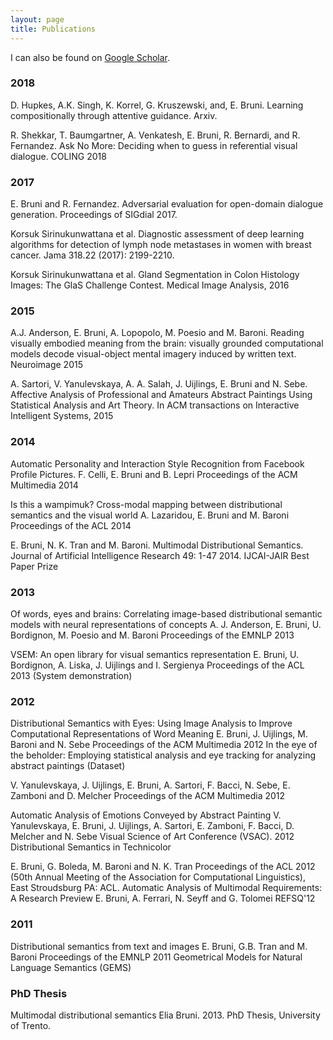 ```yaml
---
layout: page
title: Publications
---
```


I can also be found on [Google Scholar](https://scholar.google.com/citations?user=Oyb3NYgAAAAJ&hl=en).

### 2018
D. Hupkes, A.K. Singh, K. Korrel, G. Kruszewski, and, E. Bruni. Learning compositionally 
through attentive guidance. Arxiv.

R. Shekkar, T. Baumgartner, A. Venkatesh, E. Bruni, R. Bernardi, and R. Fernandez. Ask No More: Deciding when 
to guess in referential visual dialogue. COLING 2018

### 2017
E. Bruni and R. Fernandez. Adversarial evaluation for open-domain 
dialogue generation. Proceedings of SIGdial 2017.

Korsuk Sirinukunwattana et al. Diagnostic assessment of deep learning algorithms for detection of 
lymph node metastases in women with breast cancer. Jama 318.22 (2017): 2199-2210.

Korsuk Sirinukunwattana et al. Gland Segmentation in Colon Histology Images: The GlaS Challenge Contest. 
Medical Image Analysis, 2016

### 2015
A.J. Anderson, E. Bruni, A. Lopopolo, M. Poesio and M. Baroni. 
Reading visually embodied meaning from the brain: visually grounded computational 
models decode visual-object mental imagery induced by written text. Neuroimage 2015

A. Sartori, V. Yanulevskaya, A. A. Salah, J. Uijlings, E. Bruni and N. Sebe. 
Affective Analysis of Professional and Amateurs Abstract Paintings 
Using Statistical Analysis and Art Theory. In ACM transactions on 
Interactive Intelligent Systems, 2015


### 2014

Automatic Personality and Interaction Style Recognition from Facebook Profile Pictures.
F. Celli, E. Bruni and B. Lepri
Proceedings of the ACM Multimedia 2014 

Is this a wampimuk? Cross-modal mapping between distributional semantics and the visual world
A. Lazaridou, E. Bruni and M. Baroni
Proceedings of the ACL 2014 

E. Bruni, N. K. Tran and M. Baroni. Multimodal Distributional Semantics. 
Journal of Artificial Intelligence 
Research 49: 1-47 2014. IJCAI-JAIR Best Paper Prize

### 2013

Of words, eyes and brains: Correlating image-based distributional semantic models with neural representations of concepts
A. J. Anderson, E. Bruni, U. Bordignon, M. Poesio and M. Baroni
Proceedings of the EMNLP 2013

VSEM: An open library for visual semantics representation
E. Bruni, U. Bordignon, A. Liska, J. Uijlings and I. Sergienya
Proceedings of the ACL 2013 (System demonstration)

### 2012

Distributional Semantics with Eyes: Using Image Analysis to Improve Computational Representations of Word Meaning
E. Bruni, J. Uijlings, M. Baroni and N. Sebe
Proceedings of the ACM Multimedia 2012
In the eye of the beholder: Employing statistical analysis and eye tracking for analyzing abstract paintings
(Dataset)

V. Yanulevskaya, J. Uijlings, E. Bruni, A. Sartori, F. Bacci, N. Sebe, E. Zamboni and D. Melcher
Proceedings of the ACM Multimedia 2012

Automatic Analysis of Emotions Conveyed by Abstract Painting
V. Yanulevskaya, E. Bruni, J. Uijlings, A. Sartori, E. Zamboni, F. Bacci, D. Melcher and N. Sebe
Visual Science of Art Conference (VSAC). 2012
Distributional Semantics in Technicolor

E. Bruni, G. Boleda, M. Baroni and N. K. Tran
Proceedings of the ACL 2012 (50th Annual Meeting of the Association for Computational Linguistics), East Stroudsburg PA: ACL.
Automatic Analysis of Multimodal Requirements: A Research Preview
E. Bruni, A. Ferrari, N. Seyff and G. Tolomei
REFSQ'12

### 2011

Distributional semantics from text and images
E. Bruni, G.B. Tran and M. Baroni
Proceedings of the EMNLP 2011 Geometrical Models for Natural Language Semantics (GEMS) 

### PhD Thesis

Multimodal distributional semantics Elia Bruni.  2013. PhD Thesis, University of Trento.